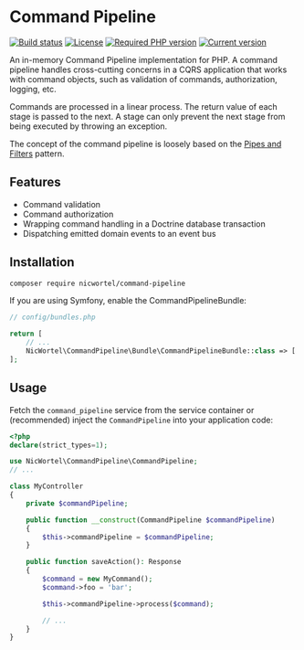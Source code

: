 # Command Pipeline

[![Build status](https://img.shields.io/travis/com/nicwortel/command-pipeline)](https://travis-ci.com/nicwortel/command-pipeline)
[![License](https://img.shields.io/github/license/nicwortel/command-pipeline.svg)](https://github.com/nicwortel/command-pipeline/blob/master/LICENSE.txt)
[![Required PHP version](https://img.shields.io/packagist/php-v/nicwortel/command-pipeline)](https://github.com/nicwortel/command-pipeline/blob/master/composer.json)
[![Current version](https://img.shields.io/packagist/v/nicwortel/command-pipeline)](https://packagist.org/packages/nicwortel/command-pipeline)

An in-memory Command Pipeline implementation for PHP. A command pipeline handles
cross-cutting concerns in a CQRS application that works with command objects,
such as validation of commands, authorization, logging, etc.

Commands are processed in a linear process. The return value of each stage is
passed to the next. A stage can only prevent the next stage from being executed
by throwing an exception.

The concept of the command pipeline is loosely based on the
[Pipes and Filters](https://www.enterpriseintegrationpatterns.com/patterns/messaging/PipesAndFilters.html)
pattern.

## Features

- Command validation
- Command authorization
- Wrapping command handling in a Doctrine database transaction
- Dispatching emitted domain events to an event bus

## Installation

```bash
composer require nicwortel/command-pipeline
```

If you are using Symfony, enable the CommandPipelineBundle:

```php
// config/bundles.php

return [
    // ...
    NicWortel\CommandPipeline\Bundle\CommandPipelineBundle::class => ['all' => true],
];
```

## Usage

Fetch the `command_pipeline` service from the service container or (recommended) inject the `CommandPipeline` into your
application code:

```php
<?php
declare(strict_types=1);

use NicWortel\CommandPipeline\CommandPipeline;
// ...

class MyController
{
    private $commandPipeline;

    public function __construct(CommandPipeline $commandPipeline)
    {
        $this->commandPipeline = $commandPipeline;
    }

    public function saveAction(): Response
    {
        $command = new MyCommand();
        $command->foo = 'bar';

        $this->commandPipeline->process($command);

        // ...
    }
}
```
